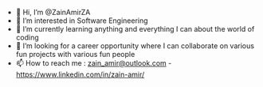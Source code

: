 - 👋 Hi, I’m @ZainAmirZA
- 👀 I’m interested in Software Engineering
- 🌱 I’m currently learning anything and everything I can about the world of coding
- 💞️ I’m looking for a career opportunity where I can collaborate on various fun projects with various fun people
- 📫 How to reach me : zain_amir@outlook.com - https://www.linkedin.com/in/zain-amir/

<!---
ZainAmirZA/ZainAmirZA is a ✨ special ✨ repository because its `README.md` (this file) appears on your GitHub profile.
You can click the Preview link to take a look at your changes.
--->
